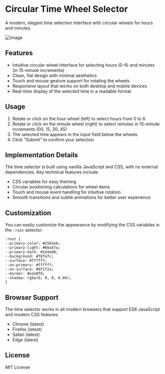 # Circular Time Wheel Selector

A modern, elegant time selection interface with circular wheels for hours and minutes.

![image](https://github.com/user-attachments/assets/525cfa80-81ca-48bf-9b3d-2670291c8ff8)


## Features

- Intuitive circular wheel interface for selecting hours (0-6) and minutes (in 15-minute increments)
- Clean, flat design with minimal aesthetics
- Touch and mouse gesture support for rotating the wheels
- Responsive layout that works on both desktop and mobile devices
- Real-time display of the selected time in a readable format

## Usage

1. Rotate or click on the hour wheel (left) to select hours from 0 to 6
2. Rotate or click on the minute wheel (right) to select minutes in 15-minute increments (00, 15, 30, 45)
3. The selected time appears in the input field below the wheels
4. Click "Submit" to confirm your selection

## Implementation Details

The time selector is built using vanilla JavaScript and CSS, with no external dependencies. Key technical features include:

- CSS variables for easy theming
- Circular positioning calculations for wheel items
- Touch and mouse event handling for intuitive rotation
- Smooth transitions and subtle animations for better user experience

## Customization

You can easily customize the appearance by modifying the CSS variables in the `:root` selector:


```
:root {
--primary-color: #2563eb;
--primary-light: #60a5fa;
--primary-dark: #1d4ed8;
--background: #f8fafc;
--surface: #ffffff;
--on-primary: #ffffff;
--on-surface: #0f172a;
--border: #e2e8f0;
--shadow: rgba(0, 0, 0, 0.04);
}
```

## Browser Support

The time selector works in all modern browsers that support ES6 JavaScript and modern CSS features:

- Chrome (latest)
- Firefox (latest)
- Safari (latest)
- Edge (latest)

## License

MIT License
